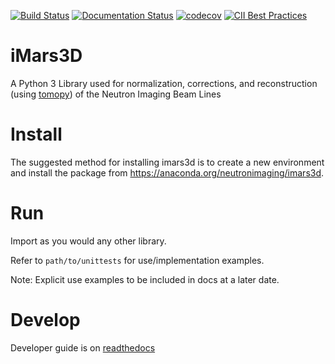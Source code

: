 <!-- Badges -->

[![Build Status](https://github.com/ornlneutronimaging/iMars3D/actions/workflows/actions.yml/badge.svg?branch=next)](https://github.com/ornlneutronimaging/iMars3D/actions/workflows/actions.yml?query=branch?next)
[![Documentation Status](https://readthedocs.org/projects/imars3d/badge/?version=latest)](https://imars3d.readthedocs.io/en/latest/?badge=latest)
[![codecov](https://codecov.io/gh/ornlneutronimaging/iMars3D/branch/next/graph/badge.svg)](https://codecov.io/gh/ornlneutronimaging/iMars3D/tree/next)
[![CII Best Practices](https://bestpractices.coreinfrastructure.org/projects/6650/badge)](https://bestpractices.coreinfrastructure.org/projects/6650)

<!-- End Badges -->

# iMars3D

A Python 3 Library used for
normalization, corrections, and reconstruction (using [tomopy](https://tomopy.readthedocs.io/en/latest/)) of the Neutron Imaging Beam Lines

# Install

The suggested method for installing imars3d is to create a new environment and install the package from https://anaconda.org/neutronimaging/imars3d.

# Run

Import as you would any other library.

Refer to `path/to/unittests` for use/implementation examples.

Note: Explicit use examples to be included in docs at a later date.

# Develop

Developer guide is on [readthedocs](https://imars3d.readthedocs.io/en/latest/developer/)

